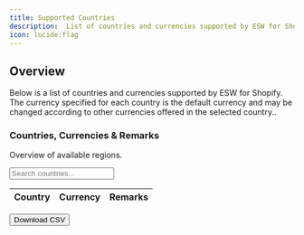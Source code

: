 ```yaml
---
title: Supported Countries
description:  List of countries and currencies supported by ESW for Shopify.
icon: lucide:flag
---
```


## Overview

Below is a list of countries and currencies supported by ESW for Shopify. The currency specified for each country is the default currency and may be changed according to other currencies offered in the selected country..

<div class="w-full flex justify-between items-center mb-3 mt-1 pl-3">
  <div>
    <h3 class="text-lg font-semibold text-slate-800 dark:text-white">Countries, Currencies & Remarks</h3>
    <p class="text-slate-500 dark:text-slate-400">Overview of available regions.</p>
  </div>
  <div class="ml-3">
    <div class="w-full max-w-sm min-w-[200px] relative">
      <div class="relative">
        <input id="search" oninput="filterTable()" placeholder="Search countries..."
          class="bg-white dark:bg-neutral-800 w-full pr-11 h-10 pl-3 py-2 placeholder:text-slate-400 text-slate-700 dark:text-white text-sm border border-slate-200 dark:border-neutral-600 rounded transition duration-200 ease focus:outline-none focus:border-slate-400 hover:border-slate-400 shadow-sm focus:shadow-md" />
      </div>
    </div>
  </div>
</div>

<div class="relative flex flex-col w-full h-full overflow-x-auto text-gray-700 bg-white dark:bg-neutral-900 shadow-md rounded-lg">
  <table id="countryTable" class="w-full text-left table-auto min-w-max">
    <thead>
      <tr>
        <th onclick="sortTable(0)" class="p-4 border-b border-slate-200 dark:border-neutral-700 bg-slate-50 dark:bg-neutral-800 cursor-pointer">Country</th>
        <th onclick="sortTable(1)" class="p-4 border-b border-slate-200 dark:border-neutral-700 bg-slate-50 dark:bg-neutral-800 cursor-pointer">Currency</th>
        <th onclick="sortTable(2)" class="p-4 border-b border-slate-200 dark:border-neutral-700 bg-slate-50 dark:bg-neutral-800 cursor-pointer">Remarks</th>
      </tr>
    </thead>
    <tbody id="tableBody" class="bg-white dark:bg-neutral-900 divide-y dark:divide-neutral-800">
      <!-- DATA ROWS -->
    </tbody>
  </table>
  <div class="flex justify-between items-center px-4 py-3">
    <div class="text-sm text-slate-500 dark:text-slate-400" id="paginationInfo"></div>
    <div class="flex space-x-1" id="paginationControls"></div>
  </div>
  <div class="px-4 pb-4">
    <button onclick="exportCSV()"
      class="px-4 py-2 bg-blue-600 text-white text-sm rounded hover:bg-blue-500">Download CSV</button>
  </div>
</div>

<script>
const data = [
  ["Albania","ALL",""],["Algeria","DZD",""],["American Samoa","USD","Only US Shopify Native Merchants"],["Andorra","EUR",""],["Angola","AOA",""],["Anguilla","XCD",""],["Antigua and Barbuda","XCD",""],["Argentina","ARS",""],["Armenia","AMD",""],["Aruba","AWG",""],["Australia","AUD",""],["Austria","EUR",""],["Azerbaijan","AZN",""],["Bahamas","BSD",""],["Bahrain","USD",""],["Bangladesh","BDT",""],["Barbados","BBD",""],["Belgium","EUR",""],["Belize","BZD",""],["Benin","XOF",""],["Bermuda","USD",""],["Bhutan","USD",""],["Bolivia","BOB",""],["Bosnia and Herzegovina","BAM",""],["Botswana","BWP",""],["Brazil","BRL",""],["British Virgin Islands","USD",""],["Brunei Darussalam","BND",""],["Bulgaria","BGN",""],["Burkina Faso","XOF",""],["Cambodia","KHR",""],["Cameroon","XAF",""],["Canada","CAD",""],["Cape Verde","CVE",""],["Cayman Islands","KYD",""],["Chad","XAF",""],["Chile","CLP",""],["China","CNY",""],["Cocos (Keeling) Islands","AUD",""],["Colombia","COP",""],["Comoros","KMF",""],["Congo","XAF",""],["Cook Islands","NZD",""],["Costa Rica","CRC",""],["Cote D'Ivoire (Ivory Coast)","XOF",""],["Croatia","EUR",""],["Curacao","ANG",""],["Cyprus","EUR",""],["Czech Republic","CZK",""],["Denmark","DKK",""],["Djibouti","DJF",""],["Dominica","XCD",""],["Dominican Republic","DOP",""],["East Timor","USD",""],["Ecuador","USD",""],["Egypt","EGP",""],["El Salvador","USD",""],["Equatorial Guinea","XAF",""],["Estonia","EUR",""],["Ethiopia","ETB",""],["Falkland Islands","FKP",""],["Faroe Islands","DKK",""],["Fiji","FJD",""],["Finland","EUR",""],["France","EUR",""],["French Guiana","EUR",""],["French Polynesia","XPF",""],["Gabon","USD",""],["Gambia","GMD",""],["Georgia","GEL",""],["Germany","EUR",""],["Ghana","USD",""],["Gibraltar","GBP",""],["Greece","EUR",""],["Greenland","DKK",""],["Grenada","XCD",""],["Guadeloupe","EUR",""],["Guam","USD","Only US Shopify Native Merchants"],["Zimbabwe","USD",""]
]

let currentPage = 1;
const rowsPerPage = 25;
let sortDirection = true;
let sortColumn = null;

function renderTable() {
  const search = document.getElementById("search").value.toLowerCase();
  const filtered = data.filter(row => row.join(" ").toLowerCase().includes(search));
  const start = (currentPage - 1) * rowsPerPage;
  const pageRows = filtered.slice(start, start + rowsPerPage);

  const tbody = document.getElementById("tableBody");
  tbody.innerHTML = pageRows.map(r => `
    <tr class="hover:bg-slate-50 dark:hover:bg-neutral-800 border-b border-slate-200 dark:border-neutral-700">
      <td class="p-4 py-5"><p class="block font-semibold text-sm text-slate-800 dark:text-white">${r[0]}</p></td>
      <td class="p-4 py-5"><p class="text-sm text-slate-500 dark:text-slate-300">${r[1]}</p></td>
      <td class="p-4 py-5"><p class="text-sm text-slate-500 dark:text-slate-300">${r[2]}</p></td>
    </tr>`).join('');

  document.getElementById("paginationInfo").innerText = `Showing ${start + 1}-${Math.min(start + rowsPerPage, filtered.length)} of ${filtered.length}`;

  const totalPages = Math.ceil(filtered.length / rowsPerPage);
  const controls = Array.from({length: totalPages}, (_, i) => `<button onclick="changePage(${i+1})" class="px-3 py-1 min-w-9 text-sm font-normal rounded ${currentPage === i+1 ? 'bg-slate-800 text-white' : 'bg-white dark:bg-neutral-800 dark:text-white border border-slate-200 dark:border-neutral-600 hover:bg-slate-50' }">${i+1}</button>`);
  document.getElementById("paginationControls").innerHTML = controls.join('');
}

function changePage(p) {
  currentPage = p;
  renderTable();
}

function sortTable(col) {
  sortDirection = sortColumn === col ? !sortDirection : true;
  sortColumn = col;
  data.sort((a, b) => a[col].localeCompare(b[col]) * (sortDirection ? 1 : -1));
  renderTable();
}

function filterTable() {
  currentPage = 1;
  renderTable();
}

function exportCSV() {
  const search = document.getElementById("search").value.toLowerCase();
  const filtered = data.filter(row => row.join(" ").toLowerCase().includes(search));
  const csvContent = filtered.map(row => row.map(cell => `"${cell}"`).join(",")).join("\n");
  const blob = new Blob([csvContent], { type: 'text/csv' });
  const link = document.createElement('a');
  link.href = URL.createObjectURL(blob);
  link.download = 'country-currency.csv';
  link.click();
}

renderTable();
</script>

















